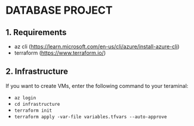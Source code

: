# DATABASE PROJECT
## 1. Requirements
* az cli (https://learn.microsoft.com/en-us/cli/azure/install-azure-cli)
* terraform (https://www.terraform.io/)

## 2. Infrastructure
If you want to create VMs, enter the following command to your teraminal:
* ```az login```
* ```cd infrastructure```
* ```terraform init```
* ```terraform apply -var-file variables.tfvars --auto-approve```